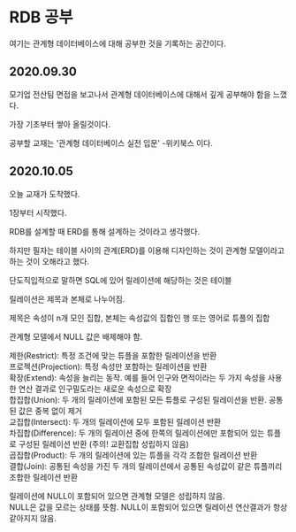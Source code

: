 # RDB 공부

여기는 관계형 데이터베이스에 대해 공부한 것을 기록하는 공간이다.

## 2020.09.30

모기업 전산팀 면접을 보고나서 관계형 데이터베이스에 대해서 깊게 공부해야 함을 느꼈다.

가장 기초부터 쌓아 올릴것이다.

공부할 교재는 '관계형 데이터베이스 실전 입문' -위키북스 이다.

## 2020.10.05

오늘 교재가 도착했다.

1장부터 시작했다.

RDB를 설계할 때 ERD를 통해 설계하는 것이라고 생각했다.

하지만 필자는 테이블 사이의 관계(ERD)를 이용해 디자인하는 것이 관계형 모델이라고 하는 것이 오해라고 했다.

단도직입적으로 말하면 SQL에 있어 릴레이션에 해당하는 것은 테이블

릴레이션은 제목과 본체로 나누어짐.

제목은 속성이 n개 모인 집합, 본체는 속성값의 집합인 행 또는 영어로 튜플의 집합

관계형 모델에서 NULL 값은 배제해야 함.

제한(Restrict): 특정 조건에 맞는 튜플을 포함한 릴레이션을 반환  
프로젝션(Projection): 특정 속성만 포함하는 릴레이션을 반환  
확장(Extend): 속성을 늘리는 동작. 예를 들어 인구와 면적이라는 두 가지 속성을 사용한 연산 결과로 인구밀도라는 새로운 속성으로 확장  
합집합(Union): 두 개의 릴레이션에 포함된 모든 튜플로 구성된 릴레이션을 반환. 공통된 값은 중복 없이 제거  
교집합(Intersect): 두 개의 릴레이션에 모두 포함된 릴레이션 반환  
차집합(Difference): 두 개의 릴레이션 중에 한쪽의 릴레이션에만 포함되어 있는 튜플로 구성된 릴레이션 반환 (주의! 교환집합 성립하지 않음)  
곱집합(Product): 두 개의 릴레이션에 있는 튜플을 각각 조합한 릴레이션 반환  
결합(Join): 공통된 속성을 가진 두 개의 릴레이션에서 공통된 속성값이 같은 튜플끼리 조합한 릴레이션 반환  

릴레이션에 NULL이 포함되어 있으면 관계형 모델은 성립하지 않음.  
NULL은 값을 모르는 상태를 뜻함. NULL이 포함되어 있으면 릴레이션 연산결과가 항상 같아지지 않음.

